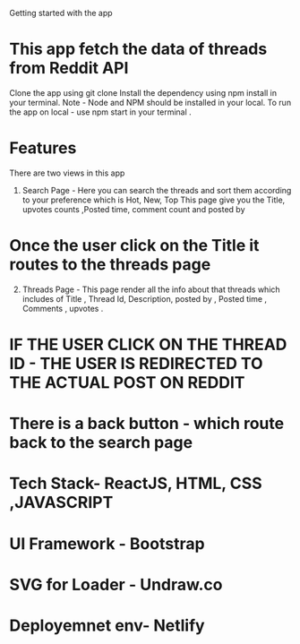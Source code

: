 Getting started with the app 

# This app fetch the data of threads from Reddit API

Clone the app using git clone 
Install the dependency using npm install in your terminal. Note - Node and NPM should be installed in your local.
To run the app on local - use npm start in your terminal .

# Features

There are two views in this app 
1. Search Page -
 Here you can search the threads and sort them according to your preference which is Hot, New, Top
 This page give you the Title, upvotes counts ,Posted time,  comment count and posted by
 # Once the user click on the Title it routes to the threads page 

2. Threads Page -
  This page render all the info about that threads which includes of Title , Thread Id, Description, posted by , Posted time , Comments , upvotes .
  # IF THE USER CLICK ON THE THREAD ID - THE USER IS REDIRECTED TO THE ACTUAL POST ON REDDIT

  # There is a back button - which route back to the search page

# Tech Stack- ReactJS, HTML, CSS ,JAVASCRIPT
# UI Framework - Bootstrap
# SVG for Loader - Undraw.co
# Deployemnet env- Netlify